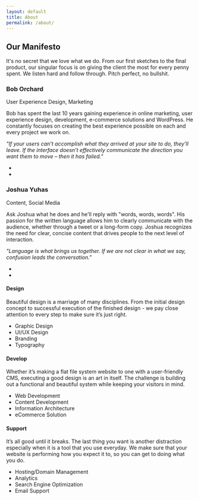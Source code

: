 ```yaml
---
layout: default
title: About
permalink: /about/
---
```


<section class="large-pad dark-bg text-hero-2">
  <div class="container">
    <div class="row">
      <div class="col-md-8 col-md-offset-2 col-sm-12">
        <h1 class="text-white text-center">Our Manifesto</h1>
        <p class="super-lead text-white text-center">
          It's no secret that we love what we do. From our first sketches to the final product, our singular focus is on giving the client the most for every penny spent. We listen hard and follow through. Pitch perfect, no bullshit.
        </p>
      </div>
    </div><!--end of row-->
  </div><!--end of container-->
</section>
<section class="team-1-single">
  <div class="container">
    <div class="row">
      <div class="col-md-5 col-md-offset-1 col-sm-6">
        <h3>Bob Orchard</h3>
        <span class="alt-font sub">User Experience Design, Marketing</span>
        <p>
          Bob has spent the last 10 years gaining experience in online marketing, user experience design, development, e-commerce solutions and WordPress. He constantly focuses on creating the best experience possible on each and every project we work on.
        </p>
        <p>
          <em>"If your users can’t accomplish what they arrived at your site to do, they’ll leave. If the interface doesn’t effectively communicate the direction you want them to move – then it has failed."</em>
        </p>
        <ul class="social-links">
          <li><a href="http://twitter.com/boborchard" target="_blank"><i class="icon social_twitter"></i></a></li>
          <li><a href="http://linkedin.com/in/boborchard" target="_blank"><i class="icon social_linkedin"></i></a></li>
        </ul>
      </div>
      <div class="col-sm-6 text-center">
       </div>
    </div><!--end of row-->
  </div><!--end of container-->
</section>
<section class="team-1-single dark-bg">
  <div class="container">
    <div class="row">
      <div class="col-sm-6 text-center">
      </div>
      <div class="col-md-5 col-md-offset-1 col-sm-6">
        <h3 class="text-white">Joshua Yuhas</h3>
        <span class="alt-font sub">Content, Social Media</span>
        <p>
          Ask Joshua what he does and he'll reply with "words, words, words". His passion for the written language allows him to clearly communicate with the audience, whether through a tweet or a long-form copy. Joshua recognizes the need for clear, concise content that drives people to the next level of interaction.
        </p>
        <p>
          <em>"Language is what brings us together. If we are not clear in what we say, confusion leads the conversation."</em>
        </p>
        <ul class="social-links">
          <li><a href="http://twitter.com/uhawl" target="_blank"><i class="icon social_twitter"></i></a></li>
          <li><a href="#"><i class="icon social_facebook"></i></a></li>
        </ul>
      </div>
    </div><!--end of row-->
  </div><!--end of container-->
</section>

<section class="info-panels">
  <div class="container">
    <div class="row">
      <div class="col-sm-4">
        <div class="info-panel">
          <div class="title">
            <h4>Design</h4>
          </div>
          <div class="body">
            <p>
              Beautiful design is a marriage of many disciplines. From the initial design concept to successful execution of the finished design - we pay close attention to every step to make sure it’s just right.
            </p>
            <ul class="arrow-list">
              <li>Graphic Design</li>
              <li>UI/UX Design</li>
              <li>Branding</li>
              <li>Typography</li>
            </ul>
          </div>
        </div>
      </div>
      <div class="col-sm-4">
        <div class="info-panel">
          <div class="title">
            <h4>Develop</h4>
          </div>
          <div class="body">
            <p>
              Whether it’s making a flat file system website to one with a user-friendly CMS, executing a good design is an art in itself. The challenge is building out a functional and beautiful system while keeping your visitors in mind.
            </p>
            <ul class="arrow-list">
              <li>Web Development</li>
              <li>Content Development</li>
              <li>Information Architecture</li>
              <li>eCommerce Solution</li>
            </ul>
          </div>
        </div>
      </div>
      <div class="col-sm-4">
        <div class="info-panel">
          <div class="title">
            <h4>Support</h4>
          </div>
          <div class="body">
            <p>
              It’s all good until it breaks. The last thing you want is another distraction especially when it is a tool that you use everyday. We make sure that your website is performing how you expect it to, so you can get to doing what you do.
            </p>
            <ul class="arrow-list">
              <li>Hosting/Domain Management</li>
              <li>Analytics</li>
              <li>Search Engine Optimization</li>
              <li>Email Support</li>
            </ul>
          </div>
        </div>
      </div>
    </div><!--end of row-->
  </div><!--end of container-->
</section>